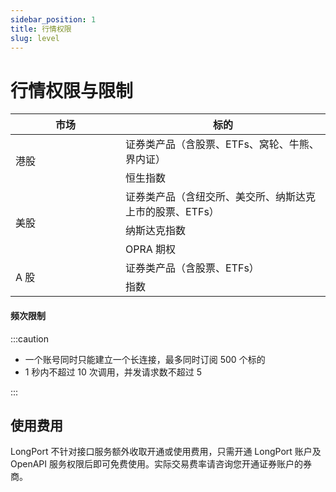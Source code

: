 ```yaml
---
sidebar_position: 1
title: 行情权限
slug: level
---
```


# 行情权限与限制

<table>
    <thead>
      <tr>
          <th width="160">市场</th>
          <th>标的</th>
      </tr>
    </thead>
    <tr>
        <td width="160" rowspan="2">港股</td>
        <td>证券类产品（含股票、ETFs、窝轮、牛熊、界内证）</td>
    </tr>
    <tr>
        <td>恒生指数</td>
    </tr>
    <tr>
        <td rowspan="3">美股</td>
        <td>证券类产品（含纽交所、美交所、纳斯达克上市的股票、ETFs）</td>
    </tr>
    <tr>
        <td>纳斯达克指数</td>
    </tr>
    <tr>
        <td>OPRA 期权</td>
    </tr>
    <tr>
        <td rowspan="2">A 股</td>
        <td>证券类产品（含股票、ETFs）</td>
    </tr>
    <tr>
        <td>指数</td>
    </tr>
</table>

#### 频次限制

:::caution

- 一个账号同时只能建立一个长连接，最多同时订阅 500 个标的
- 1 秒内不超过 10 次调用，并发请求数不超过 5

:::

## 使用费用

LongPort 不针对接口服务额外收取开通或使用费用，只需开通 LongPort 账户及 OpenAPI 服务权限后即可免费使用。实际交易费率请咨询您开通证券账户的券商。
